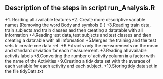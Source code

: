 ## Description of the steps in script run_Analysis.R

+1. Reading all available features
+2. Create more descriptive variable names (Removing the word Body and symbols () )
+3.Reading train data, train subjects and train classes and then creating a datatable with all information
+4.Reading test data, test subjects and test classes and then creating a datatable with all information
+5.Merges the training and the test sets to create one data set.
+6.Extracts only the measurements on the mean and standard deviation for each measurement.
+7.Reading all available activity labels
+8.Converting the number of activity column in a factor with the name of the Activities 
+9.Creating a tidy data set with the average of each variable for each activity and each subject.
+10.Storing tidy data set in the file tidyData.txt
